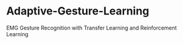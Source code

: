 # Adaptive-Gesture-Learning
EMG Gesture Recognition with Transfer Learning and Reinforcement Learning 
